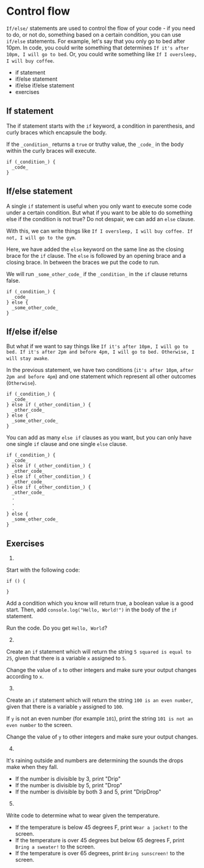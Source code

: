 # Control flow

`If/else/` statements are used to control the flow of your code - if you need to do, or not do, something based on a certain condition, you can use `if/else` statements. For example, let's say that you only go to bed after 10pm. In code, you could write something that determines `If it's after 10pm, I will go to bed`. Or, you could write something like `If I oversleep, I will buy coffee`.

* if statement
* if/else statement
* if/else if/else statement
* exercises

## If statement

The if statement starts with the `if` keyword, a condition in parenthesis, and curly braces which encapsule the body.

If the `_condition_` returns a `true` or truthy value, the `_code_` in the body within the curly braces will execute.

```
if (_condition_) {
  _code_
}
```

## If/else statement

A single `if` statement is useful when you only want to execute some code under a certain condition. But what if you want to be able to do something else if the condition is not true? Do not despair, we can add an `else` clause.

With this, we can write things like `If I oversleep, I will buy coffee. If not, I will go to the gym`.

Here, we have added the `else` keyword on the same line as the closing brace for the `if` clause. The `else` is followed by an opening brace and a closing brace. In between the braces we put the code to run.

We will run `_some_other_code_` if the `_condition_` in the `if` clause returns false.

```
if (_condition_) {
  _code_
} else {
  _some_other_code_
}
```

## If/else if/else

But what if we want to say things like `If it's after 10pm, I will go to bed. If it's after 2pm and before 4pm, I will go to bed. Otherwise, I will stay awake`.

In the previous statement, we have two conditions (`it's after 10pm`, `after 2pm and before 4pm`) and one statement which represent all other outcomes (`Otherwise`).

```
if (_condition_) {
  _code_
} else if (_other_condition_) {
  _other_code_
} else {
  _some_other_code_
}
```

You can add as many `else if` clauses as you want, but you can only have one single `if` clause and one single `else` clause.

```
if (_condition_) {
  _code_
} else if (_other_condition_) {
  _other_code_
} else if (_other_condition_) {
  _other_code_
} else if (_other_condition_) {
  _other_code_
  .
  .
  .
} else {
  _some_other_code_
}
```

## Exercises

1. 
Start with the following code:

```
if () {

}
```

Add a condition which you know will return true, a boolean value is a good start. Then, add `console.log("Hello, World!")` in the body of the `if` statement.

Run the code. Do you get `Hello, World`?

2.
Create an `if` statement which will return the string `5 squared is equal to 25`, given that there is a variable `x` assigned to `5`.

Change the value of `x` to other integers and make sure your output changes according to `x`.

3.
Create an `if` statement which will return the string `100 is an even number`, given that there is a variable `y` assigned to `100`.

If `y` is not an even number (for example `101`), print the string `101 is not an even number` to the screen.

Change the value of `y` to other integers and make sure your output changes.

4.
It's raining outside and numbers are determining the sounds the drops make when they fall.

* If the number is divisible by 3, print "Drip"
* If the number is divisible by 5, print "Drop"
* If the number is divisible by both 3 and 5, print "DripDrop"

5.
Write code to determine what to wear given the temperature. 

* If the temperature is below 45 degrees F, print `Wear a jacket!` to the screen. 
* If the temperature is over 45 degrees but below 65 degrees F, print `Bring a sweater!` to the screen.
* If the temperature is over 65 degrees, print `Bring sunscreen!` to the screen.